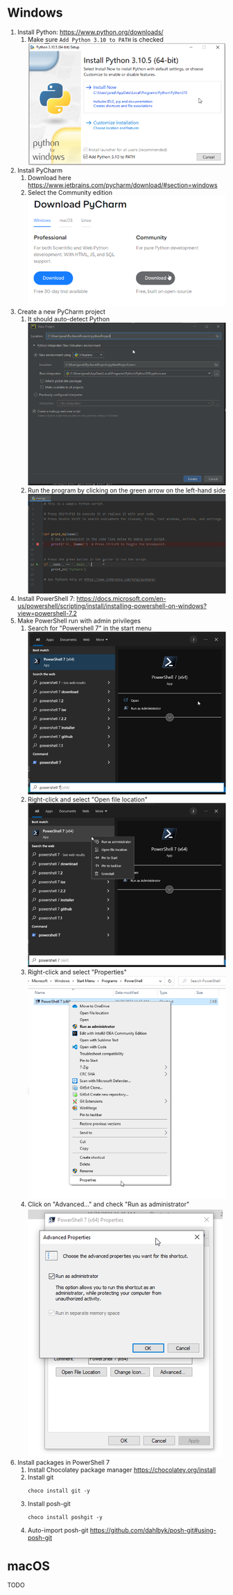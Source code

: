 # Windows
1. Install Python: https://www.python.org/downloads/
   1. Make sure `Add Python 3.10 to PATH` is checked ![python_install](images/python_install.png)
1. Install PyCharm
   1. Download here https://www.jetbrains.com/pycharm/download/#section=windows
   1. Select the Community edition ![pycharm_install](images/pycharm_install.png)
1. Create a new PyCharm project
   1. It should auto-detect Python ![new_project](images/new_project.png)
   1. Run the program by clicking on the green arrow on the left-hand side ![run_main](images/run_main.png)
1. Install PowerShell 7: https://docs.microsoft.com/en-us/powershell/scripting/install/installing-powershell-on-windows?view=powershell-7.2
1. Make PowerShell run with admin privileges
   1. Search for "Powershell 7" in the start menu ![powershell_start](images/powershell_start.png)
   1. Right-click and select "Open file location" ![powershell_start_file_location](images/powershell_start_file_location.png)
   1. Right-click and select "Properties" ![powershell_properties](images/powershell_properties.png)
   1. Click on "Advanced..." and check "Run as administrator" ![powershell_admin](images/powershell_admin.png)
1. Install packages in PowerShell 7
   1. Install Chocolatey package manager https://chocolatey.org/install
   1. Install git
      ```
      choco install git -y
      ```
   1. Install posh-git
      ```
      choco install poshgit -y
      ```
   1. Auto-import posh-git https://github.com/dahlbyk/posh-git#using-posh-git

# macOS
TODO